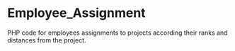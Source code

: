 # Employee_Assignment
PHP code for employees assignments to projects according their ranks and distances from the project.
